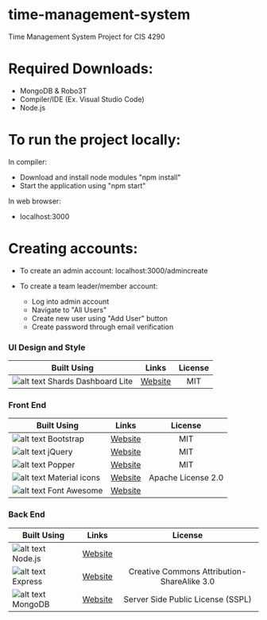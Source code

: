 # time-management-system
Time Management System Project for CIS 4290

# Required Downloads:
- MongoDB & Robo3T
- Compiler/IDE (Ex. Visual Studio Code)
- Node.js

# To run the project locally:

In compiler:
- Download and install node modules "npm install"
- Start the application using "npm start"

In web browser:
- localhost:3000

# Creating accounts:
- To create an admin account: localhost:3000/admincreate

- To create a team leader/member account:
  + Log into admin account
  + Navigate to "All Users"
  + Create new user using "Add User" button
  + Create password through email verification


### UI Design and Style

|Built Using|Links|License|
|-------------|:-------------:|:-----:|
|![alt text](https://designrevision.com/favicons/favicon-32x32.png "Shards Dashboard Lite") Shards Dashboard Lite|[Website](https://designrevision.com/docs/shards-dashboard-lite/)|MIT|

### Front End

|Built Using|Links|License|
|-------------|:-------------:|:-----:|
|![alt text](https://getbootstrap.com/docs/4.3/assets/img/favicons/favicon-32x32.png "Bootstrap") Bootstrap|[Website](https://getbootstrap.com/)|MIT|
|![alt text](https://www.iconfinder.com/icons/252091/download/png/32 "jQuery") jQuery|[Website](https://jquery.com/)|MIT|
|![alt text](https://popper.js.org/favicon-32x32.png "Popper") Popper|[Website](https://popper.js.org/)|MIT|
|![alt text](https://material.io/favicon.ico "Material icons") Material icons|[Website](https://material.io/tools/icons/?style=baseline)|Apache License 2.0|
|![alt text](https://fontawesome.com/images/favicons/favicon-32x32.png "Font Awesome") Font Awesome|[Website](https://fontawesome.com/)||

### Back End

|Built Using|Links|License|
|-------------|:-------------:|:-----:|
|![alt text](https://nodejs.org/static/favicon.png "Node.js") Node.js|[Website](https://nodejs.org/en/)||
|![alt text](https://expressjs.com/images/favicon.png "Express") Express|[Website](https://expressjs.com/)|Creative Commons Attribution-ShareAlike 3.0|
|![alt text](https://www.mongodb.com/assets/images/global/favicon.ico "MongoDB") MongoDB|[Website](https://www.mongodb.com/)|Server Side Public License (SSPL)|
